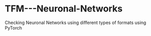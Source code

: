 # TFM---Neuronal-Networks
Checking Neuronal Networks using different types of formats using PyTorch

